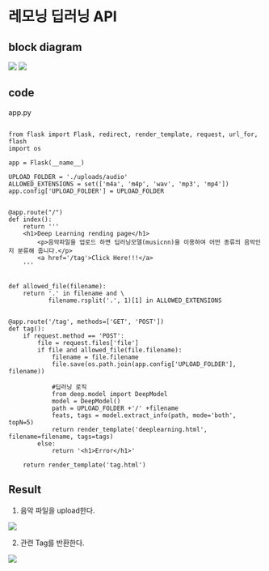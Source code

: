 # 레모닝 딥러닝 API 

## block diagram

<img src='https://github.com/YunaSon/Prography/blob/master/P6-5_LEMORNING/img/%EC%A0%84%EC%B2%B4block.png'>

<img src='https://github.com/YunaSon/Prography/blob/master/P6-5_LEMORNING/img/flask%EB%82%B4%EB%B6%80block.png'>



## code
app.py
```

from flask import Flask, redirect, render_template, request, url_for, flash
import os

app = Flask(__name__)

UPLOAD_FOLDER = './uploads/audio'
ALLOWED_EXTENSIONS = set(['m4a', 'm4p', 'wav', 'mp3', 'mp4'])
app.config['UPLOAD_FOLDER'] = UPLOAD_FOLDER


@app.route("/")
def index():
    return '''
    <h1>Deep Learning rending page</h1>
        <p>음악파일을 업로드 하면 딥러닝모델(musicnn)을 이용하여 어떤 종류의 음악인지 분류해 줍니다.</p>
        <a href='/tag'>Click Here!!!</a>
    '''


def allowed_file(filename):
    return '.' in filename and \
           filename.rsplit('.', 1)[1] in ALLOWED_EXTENSIONS


@app.route('/tag', methods=['GET', 'POST'])
def tag():
    if request.method == 'POST':
        file = request.files['file']
        if file and allowed_file(file.filename):
            filename = file.filename
            file.save(os.path.join(app.config['UPLOAD_FOLDER'], filename))

            #딥러닝 로직
            from deep.model import DeepModel
            model = DeepModel()
            path = UPLOAD_FOLDER +'/' +filename
            feats, tags = model.extract_info(path, mode='both', topN=5)
            return render_template('deeplearning.html', filename=filename, tags=tags)
        else:
            return '<h1>Error</h1>'

    return render_template('tag.html')
```


## Result

1. 음악 파일을 upload한다. 
<img src='https://github.com/YunaSon/Prography/blob/master/P6-5_LEMORNING/img/r1.png'>

2. 관련 Tag를 반환한다. 
<img src='https://github.com/YunaSon/Prography/blob/master/P6-5_LEMORNING/img/r2.png'>
